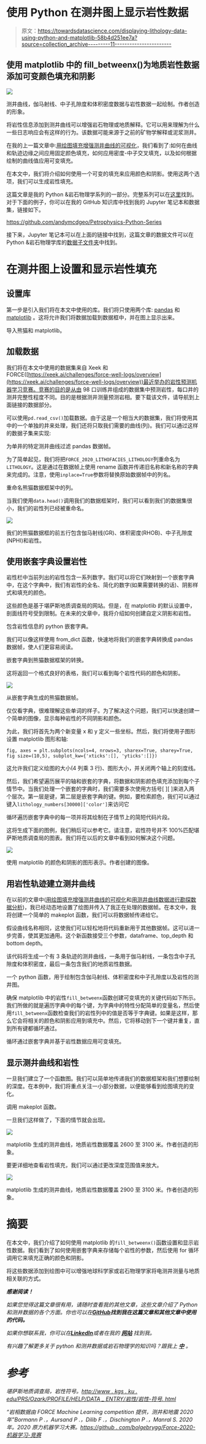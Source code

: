 # 使用 Python 在测井图上显示岩性数据

> 原文：<https://towardsdatascience.com/displaying-lithology-data-using-python-and-matplotlib-58b4d251ee7a?source=collection_archive---------11----------------------->

## 使用 matplotlib 中的 fill_betweenx()为地质岩性数据添加可变颜色填充和阴影

![](img/a08e852764d22c07870b833c5e7a1541.png)

测井曲线，伽马射线、中子孔隙度和体积密度数据与岩性数据一起绘制。作者创造的形象。

将岩性信息添加到测井曲线可以增强岩石物理或地质解释。它可以用来理解为什么一些日志响应会有这样的行为。该数据可能来源于之前的矿物学解释或泥浆测井。

在我的上一篇文章中:[用绘图填充增强测井曲线的可视化](/enhancing-visualization-of-well-logs-with-plot-fills-72d9dcd10c1b)，我们看到了:如何在曲线和轨迹边缘之间应用固定颜色填充，如何应用密度-中子交叉填充，以及如何根据绘制的曲线值应用可变填充。

在本文中，我们将介绍如何使用一个可变的填充来应用颜色和阴影。使用这两个选项，我们可以生成岩性填充。

这篇文章是我的 Python &岩石物理学系列的一部分。完整系列可以在[这里](http://andymcdonald.scot/python-and-petrophysics)找到。对于下面的例子，你可以在我的 GitHub 知识库中找到我的 Jupyter 笔记本和数据集，链接如下。

<https://github.com/andymcdgeo/Petrophysics-Python-Series>  

接下来，Jupyter 笔记本可以在上面的链接中找到，这篇文章的数据文件可以在 Python &岩石物理学库的[数据子文件夹](https://github.com/andymcdgeo/Petrophysics-Python-Series/tree/master/Data)中找到。

# 在测井图上设置和显示岩性填充

## 设置库

第一步是引入我们将在本文中使用的库。我们将只使用两个库: [pandas](https://pandas.pydata.org/) 和 [matplotlib](https://matplotlib.org/) 。这将允许我们将数据加载到数据框中，并在图上显示出来。

导入熊猫和 matplotlib。

## 加载数据

我们将在本文中使用的数据集来自 Xeek 和 FORCE([https://xeek.ai/challenges/force-well-logs/overview](https://xeek.ai/challenges/force-well-logs/overview))最近举办的岩性预测机器学习竞赛。竞赛的目的是从由 98 口训练井组成的数据集中预测岩性，每口井的测井完整性程度不同。目的是根据测井测量预测岩相。要下载该文件，请导航到上面链接的数据部分。

可以使用`pd.read_csv()`加载数据。由于这是一个相当大的数据集，我们将使用其中的一个单独的井来处理，我们还将只取我们需要的曲线(列)。我们可以通过这样的数据子集来实现:

为单井的特定测井曲线过滤 pandas 数据帧。

为了简单起见，我们将把`FORCE_2020_LITHOFACIES_LITHOLOGY`列重命名为`LITHOLOGY`。这是通过在数据帧上使用 rename 函数并传递旧名称和新名称的字典来完成的。注意，使用`inplace=True`参数将替换原始数据帧中的列名。

重命名熊猫数据框架中的列。

当我们使用`data.head()`调用我们的数据框架时，我们可以看到我们的数据集很小，我们的岩性列已经被重命名。

![](img/a9872ae582ca9ac7d8d41a1c11c784c6.png)

我们的熊猫数据框的前五行包含伽马射线(GR)、体积密度(RHOB)、中子孔隙度(NPHI)和岩性。

## 使用嵌套字典设置岩性

岩性栏中当前列出的岩性包含一系列数字。我们可以将它们映射到一个嵌套字典中，在这个字典中，我们有岩性的全名、简化的数字(如果需要转换的话)、阴影样式和填充的颜色。

这些颜色是基于堪萨斯地质调查局的网站。但是，在 matplotlib 的默认设置中，剖面线符号受到限制。在未来的文章中，我将介绍如何创建自定义阴影和岩性。

包含岩性信息的 python 嵌套字典。

我们可以像这样使用 from_dict 函数，快速地将我们的嵌套字典转换成 pandas 数据帧，使人们更容易阅读。

嵌套字典到熊猫数据框架的转换。

这将返回一个格式良好的表格，我们可以看到每个岩性代码的颜色和阴影。

![](img/5d61f336685fd440a0bdc181a50fca0a.png)

从嵌套字典生成的熊猫数据帧。

仅仅看字典，很难理解这些单词的样子。为了解决这个问题，我们可以快速创建一个简单的图像，显示每种岩性的不同阴影和颜色。

为此，我们将首先为两个新变量 x 和 y 定义一些坐标。然后，我们将使用子图形设置 matplotlib 图形和轴:

`fig, axes = plt.subplots(ncols=4, nrows=3, sharex=True, sharey=True, fig size=(10,5), subplot_kw={'xticks':[], 'yticks':[]})`

这允许我们定义绘图的大小(4 列乘 3 行)、图形大小，并关闭两个轴上的刻度线。

然后，我们希望遍历展平的轴和嵌套的字典，将数据和阴影颜色填充添加到每个子情节中。当我们处理一个嵌套的字典时，我们需要多次使用方括号[ ][ ]来进入两个层次。第一层是键，第二层是嵌套字典的键。例如，要检索颜色，我们可以通过键入`lithology_numbers[30000]['color']`来访问它

循环遍历嵌套字典中的每一项并将其绘制在子情节上的简短代码片段。

这将生成下面的图例，我们稍后可以参考它。请注意，岩性符号并不 100%匹配堪萨斯地质调查局的图表。我们将在以后的文章中看到如何解决这个问题。

![](img/3d42ab4efcb7e419a60a9daf6f57a43e.png)

使用 matplotlib 的颜色和阴影的图形表示。作者创建的图像。

## 用岩性轨迹建立测井曲线

在以前的文章中([用绘图填充增强测井曲线的可视化](/enhancing-visualization-of-well-logs-with-plot-fills-72d9dcd10c1b)和[用测井曲线数据进行勘探数据分析](/exploratory-data-analysis-with-well-log-data-98ad084c4e7))，我已经动态地设置了绘图并传入了我正在处理的数据帧。在本文中，我将创建一个简单的 makeplot 函数，我们可以将数据帧传递给它。

假设曲线名称相同，这使我们可以轻松地将代码重新用于其他数据帧。这可以进一步完善，使其更加通用。这个新函数接受三个参数，dataframe、top_depth 和 bottom depth。

该代码将生成一个有 3 条轨迹的测井曲线，一条用于伽马射线，一条包含中子孔隙度和体积密度，最后一条包含我们的地质岩性数据。

一个 python 函数，用于绘制包含伽马射线、体积密度和中子孔隙度以及岩性的测井图。

确保 matplotlib 中的岩性`fill_betweenx`函数创建可变填充的关键代码如下所示。我们所做的就是遍历字典中的每个键，为字典中的特性分配简单的变量名，然后使用`fill_betweenx`函数检查我们的岩性列中的值是否等于字典键。如果是这样，那么它会将相关的颜色和阴影应用到填充中。然后，它将移动到下一个键并重复，直到所有键都循环通过。

循环通过嵌套字典并基于岩性数据应用可变填充。

## 显示测井曲线和岩性

一旦我们建立了一个函数图。我们可以简单地传递我们的数据框架和我们想要绘制的深度。在本例中，我们将重点关注一小部分数据，以便能够看到绘图填充的变化。

调用 makeplot 函数。

一旦我们这样做了，下面的情节就会出现。

![](img/86b55620fd63c6c84f12af506f24d190.png)

matplotlib 生成的测井曲线，地质岩性数据覆盖 2600 至 3100 米。作者创造的形象。

要更详细地查看岩性填充，我们可以通过更改深度范围值来放大。

![](img/03fe7f78e66159a0f8f8e95e7b14b103.png)

matplotlib 生成的测井曲线，地质岩性数据覆盖 2900 至 3100 米。作者创造的形象。

# 摘要

在本文中，我们介绍了如何使用 matplotlib 的`fill_betweenx()`函数设置和显示岩性数据。我们看到了如何使用嵌套字典来存储每个岩性的参数，然后使用 for 循环调用它来填充正确的颜色和阴影。

将这些数据添加到绘图中可以增强地球科学家或岩石物理学家将电测井测量与地质相关联的方式。

***感谢阅读！***

*如果您觉得这篇文章很有用，请随时查看我的其他文章，这些文章介绍了 Python 和测井数据的各个方面。你也可以在*[***GitHub***](https://github.com/andymcdgeo)***找到我在这篇文章和其他文章中使用的代码。***

*如果你想联系我，你可以在*[***LinkedIn***](https://www.linkedin.com/in/andymcdonaldgeo/)**或者在我的* [***网站***](http://andymcdonald.scot/) *找到我。**

*有兴趣了解更多关于 python 和测井数据或岩石物理学的知识吗？跟我上 [***中***](https://andymcdonaldgeo.medium.com/) *。**

# *参考*

*堪萨斯地质调查局，岩性符号。[http://www . kgs . ku . edu/PRS/Ozark/PROFILE/HELP/DATA _ ENTRY/岩性/岩性-符号. html](http://www.kgs.ku.edu/PRS/Ozark/PROFILE/HELP/DATA_ENTRY/lithology/Lithology-Symbols.html)*

*“岩相数据由 FORCE Machine Learning competition 提供，测井和地震 2020 年”Bormann P .，Aursand P .，Dilib F .，Dischington P .，Manral S. 2020 年。2020 原力机器学习大赛。[https://github . com/bolgebrygg/Force-2020-机器学习-竞赛](https://github.com/bolgebrygg/Force-2020-Machine-Learning-competition)*